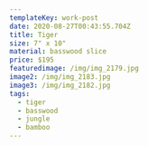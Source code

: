 ```yaml
---
templateKey: work-post
date: 2020-08-27T00:43:55.704Z
title: Tiger
size: 7" x 10"
material: basswood slice
price: $195
featuredimage: /img/img_2179.jpg
image2: /img/img_2183.jpg
image3: /img/img_2182.jpg
tags:
  - tiger
  - basswood
  - jungle
  - bamboo
---
```

